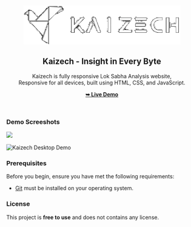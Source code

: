 <div align="center">
  
  <br />
  <br />
  
  <img src="./readme-images/kaizech_img_white.png" />

  <h2 align="center">Kaizech - Insight in Every Byte</h2>

  Kaizech is fully responsive Lok Sabha Analysis website, <br />Responsive for all devices, built using HTML, CSS, and JavaScript.

  <a href="https://20ayush04.github.io/Lok_Sabha_sys/"  target = "_blank"><strong>➥ Live Demo</strong></a>

</div>

<br />

### Demo Screeshots

<img src="./readme-images/kaizech_desktop_sys.png" />


![Kaizech Desktop Demo]("./readme-images/desktop.png" "Desktop Demo")

### Prerequisites

Before you begin, ensure you have met the following requirements:

* [Git](https://git-scm.com/downloads "Download Git") must be installed on your operating system.



### License

This project is **free to use** and does not contains any license.
